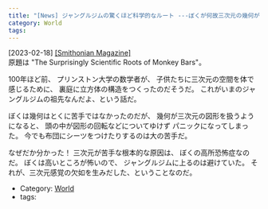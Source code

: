 ```yaml
---
title: "[News] ジャングルジムの驚くほど科学的なルート ---ぼくが何故三次元の幾何が苦手なのか分かった"
category: World
tags: 
---
```


[2023-02-18] [[Smithonian Magazine]](https://www.smithsonianmag.com/history/history-monkey-bars-180981556/?utm_source=pocket_saves)  
 原題は "The Surprisingly Scientific Roots of Monkey Bars"。

 100年ほど前、
プリンストン大学の数学者が、
子供たちに三次元の空間を体で感じるために、
裏庭に立方体の構造をつくったのだそうだ。
これがいまのジャングルジムの祖先なんだよ、という話だ。

 ぼくは幾何はとくに苦手ではなかったのだが、
幾何が三次元の図形を扱うようになると、
頭の中が図形の回転などについてゆけず
パニックになってしまった。
今でも布団にシーツをつけたりするのは大の苦手だ。

 なぜだか分かった！
三次元が苦手な根本的な原因は、
ぼくの高所恐怖症なのだ。
ぼくは高いところが怖いので、
ジャングルジムに上るのは避けていた。
それが、三次元感覚の欠如を生みだした、ということなのだ。

- Category: [World](categories.html#World)
- tags: 

